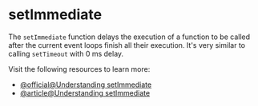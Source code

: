 # setImmediate

The `setImmediate` function delays the execution of a function to be called after the current event loops finish all their execution. It's very similar to calling `setTimeout` with 0 ms delay.

Visit the following resources to learn more:

- [@official@Understanding setImmediate](https://nodejs.org/en/learn/asynchronous-work/understanding-setimmediate)
- [@article@Understanding setImmediate](https://developer.mozilla.org/en-US/docs/Web/API/Window/setImmediate)